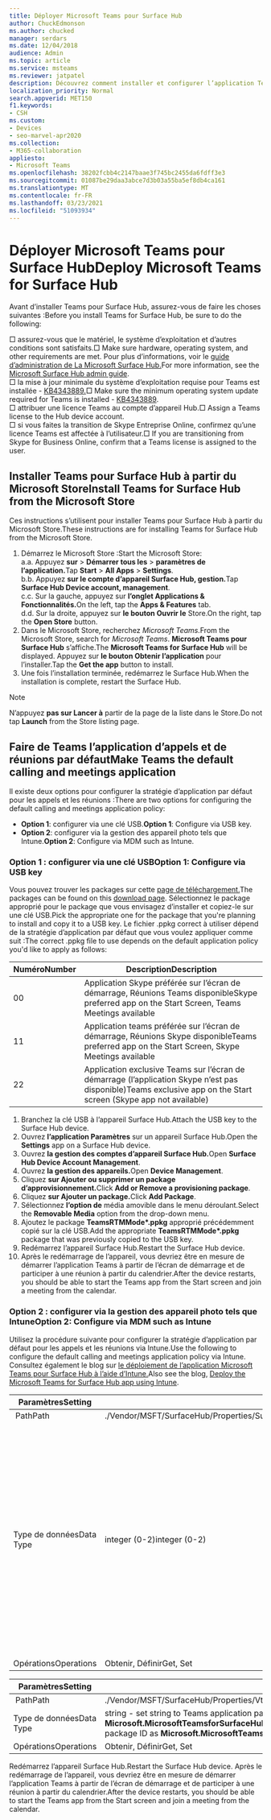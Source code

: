 ```yaml
---
title: Déployer Microsoft Teams pour Surface Hub
author: ChuckEdmonson
ms.author: chucked
manager: serdars
ms.date: 12/04/2018
audience: Admin
ms.topic: article
ms.service: msteams
ms.reviewer: jatpatel
description: Découvrez comment installer et configurer l’application Teams pour Surface Hub afin que Teams soit l’application d’appels et de réunions par défaut.
localization_priority: Normal
search.appverid: MET150
f1.keywords:
- CSH
ms.custom:
- Devices
- seo-marvel-apr2020
ms.collection:
- M365-collaboration
appliesto:
- Microsoft Teams
ms.openlocfilehash: 38202fcbb4c2147baae3f745bc2455da6fdff3e3
ms.sourcegitcommit: 01087be29daa3abce7d3b03a55ba5ef8db4ca161
ms.translationtype: MT
ms.contentlocale: fr-FR
ms.lasthandoff: 03/23/2021
ms.locfileid: "51093934"
---
```

<a name="deploy-microsoft-teams-for-surface-hub"></a><span data-ttu-id="12b9d-103">Déployer Microsoft Teams pour Surface Hub</span><span class="sxs-lookup"><span data-stu-id="12b9d-103">Deploy Microsoft Teams for Surface Hub</span></span>
======================================

<span data-ttu-id="12b9d-104">Avant d’installer Teams pour Surface Hub, assurez-vous de faire les choses suivantes :</span><span class="sxs-lookup"><span data-stu-id="12b9d-104">Before you install Teams for Surface Hub, be sure to do the following:</span></span>

 <span data-ttu-id="12b9d-105">□ assurez-vous que le matériel, le système d’exploitation et d’autres conditions sont satisfaits.</span><span class="sxs-lookup"><span data-stu-id="12b9d-105">□ Make sure hardware, operating system, and other requirements are met.</span></span> <span data-ttu-id="12b9d-106">Pour plus d’informations, voir le [guide d’administration de La Microsoft Surface Hub.](/surface-hub/)</span><span class="sxs-lookup"><span data-stu-id="12b9d-106">For more information, see the [Microsoft Surface Hub admin guide](/surface-hub/).</span></span><br>
 <span data-ttu-id="12b9d-107">□ la mise à jour minimale du système d’exploitation requise pour Teams est installée - [KB4343889.](https://support.microsoft.com/help/4343889)</span><span class="sxs-lookup"><span data-stu-id="12b9d-107">□ Make sure the minimum operating system update required for Teams is installed - [KB4343889](https://support.microsoft.com/help/4343889).</span></span><br>
 <span data-ttu-id="12b9d-108">□ attribuer une licence Teams au compte d’appareil Hub.</span><span class="sxs-lookup"><span data-stu-id="12b9d-108">□ Assign a Teams license to the Hub device account.</span></span><br>
 <span data-ttu-id="12b9d-109">□ si vous faites la transition de Skype Entreprise Online, confirmez qu’une licence Teams est affectée à l’utilisateur.</span><span class="sxs-lookup"><span data-stu-id="12b9d-109">□ If you are transitioning from Skype for Business Online, confirm that a Teams license is assigned to the user.</span></span>

## <a name="install-teams-for-surface-hub-from-the-microsoft-store"></a><span data-ttu-id="12b9d-110">Installer Teams pour Surface Hub à partir du Microsoft Store</span><span class="sxs-lookup"><span data-stu-id="12b9d-110">Install Teams for Surface Hub from the Microsoft Store</span></span> 

<span data-ttu-id="12b9d-111">Ces instructions s’utilisent pour installer Teams pour Surface Hub à partir du Microsoft Store.</span><span class="sxs-lookup"><span data-stu-id="12b9d-111">These instructions are for installing Teams for Surface Hub from the Microsoft Store.</span></span> 
 
1. <span data-ttu-id="12b9d-112">Démarrez le Microsoft Store :</span><span class="sxs-lookup"><span data-stu-id="12b9d-112">Start the Microsoft Store:</span></span><br>
   <span data-ttu-id="12b9d-113">a.</span><span class="sxs-lookup"><span data-stu-id="12b9d-113">a.</span></span> <span data-ttu-id="12b9d-114">Appuyez **sur**  >  **Démarrer tous les**  >  **paramètres de l’application.**</span><span class="sxs-lookup"><span data-stu-id="12b9d-114">Tap **Start** > **All Apps** > **Settings**.</span></span><br> <span data-ttu-id="12b9d-115">b.</span><span class="sxs-lookup"><span data-stu-id="12b9d-115">b.</span></span> <span data-ttu-id="12b9d-116">Appuyez **sur le compte d’appareil Surface Hub, gestion.**</span><span class="sxs-lookup"><span data-stu-id="12b9d-116">Tap **Surface Hub Device account, management**.</span></span><br>
   <span data-ttu-id="12b9d-117">c.</span><span class="sxs-lookup"><span data-stu-id="12b9d-117">c.</span></span> <span data-ttu-id="12b9d-118">Sur la gauche, appuyez sur **l’onglet Applications & Fonctionnalités.**</span><span class="sxs-lookup"><span data-stu-id="12b9d-118">On the left, tap the **Apps & Features** tab.</span></span><br> <span data-ttu-id="12b9d-119">d.</span><span class="sxs-lookup"><span data-stu-id="12b9d-119">d.</span></span> <span data-ttu-id="12b9d-120">Sur la droite, appuyez sur **le bouton Ouvrir le** Store.</span><span class="sxs-lookup"><span data-stu-id="12b9d-120">On the right, tap the **Open Store** button.</span></span> 
2. <span data-ttu-id="12b9d-121">Dans le Microsoft Store, recherchez *Microsoft Teams.*</span><span class="sxs-lookup"><span data-stu-id="12b9d-121">From the Microsoft Store, search for *Microsoft Teams*.</span></span> <span data-ttu-id="12b9d-122">**Microsoft Teams pour Surface Hub** s’affiche.</span><span class="sxs-lookup"><span data-stu-id="12b9d-122">The **Microsoft Teams for Surface Hub** will be displayed.</span></span> <span data-ttu-id="12b9d-123">Appuyez sur **le bouton Obtenir l’application** pour l’installer.</span><span class="sxs-lookup"><span data-stu-id="12b9d-123">Tap the **Get the app** button to install.</span></span>  
3. <span data-ttu-id="12b9d-124">Une fois l’installation terminée, redémarrez le Surface Hub.</span><span class="sxs-lookup"><span data-stu-id="12b9d-124">When the installation is complete, restart the Surface Hub.</span></span> 

> [!NOTE]
> <span data-ttu-id="12b9d-125">N’appuyez **pas sur Lancer à** partir de la page de la liste dans le Store.</span><span class="sxs-lookup"><span data-stu-id="12b9d-125">Do not tap **Launch** from the Store listing page.</span></span>

## <a name="make-teams-the-default-calling-and-meetings-application"></a><span data-ttu-id="12b9d-126">Faire de Teams l’application d’appels et de réunions par défaut</span><span class="sxs-lookup"><span data-stu-id="12b9d-126">Make Teams the default calling and meetings application</span></span>
 
<span data-ttu-id="12b9d-127">Il existe deux options pour configurer la stratégie d’application par défaut pour les appels et les réunions :</span><span class="sxs-lookup"><span data-stu-id="12b9d-127">There are two options for configuring the default calling and meetings application policy:</span></span> 

- <span data-ttu-id="12b9d-128">**Option 1**: configurer via une clé USB.</span><span class="sxs-lookup"><span data-stu-id="12b9d-128">**Option 1**: Configure via USB key.</span></span> 
- <span data-ttu-id="12b9d-129">**Option 2**: configurer via la gestion des appareil photo tels que Intune.</span><span class="sxs-lookup"><span data-stu-id="12b9d-129">**Option 2**: Configure via MDM such as Intune.</span></span>
 
### <a name="option-1-configure-via-usb-key"></a><span data-ttu-id="12b9d-130">Option 1 : configurer via une clé USB</span><span class="sxs-lookup"><span data-stu-id="12b9d-130">Option 1: Configure via USB key</span></span> 
 
<span data-ttu-id="12b9d-131">Vous pouvez trouver les packages sur cette [page de téléchargement.](https://1drv.ms/f/s!ArcnbnREun0Vnp9Wps9MlWB-UJZw3g)</span><span class="sxs-lookup"><span data-stu-id="12b9d-131">The packages can be found on this [download page](https://1drv.ms/f/s!ArcnbnREun0Vnp9Wps9MlWB-UJZw3g).</span></span> <span data-ttu-id="12b9d-132">Sélectionnez le package approprié pour le package que vous envisagez d’installer et copiez-le sur une clé USB.</span><span class="sxs-lookup"><span data-stu-id="12b9d-132">Pick the appropriate one for the package that you're planning to install and copy it to a USB key.</span></span> <span data-ttu-id="12b9d-133">Le fichier .ppkg correct à utiliser dépend de la stratégie d’application par défaut que vous voulez appliquer comme suit :</span><span class="sxs-lookup"><span data-stu-id="12b9d-133">The correct .ppkg file to use depends on the default application policy you'd like to apply as follows:</span></span> 

|<span data-ttu-id="12b9d-134">Numéro</span><span class="sxs-lookup"><span data-stu-id="12b9d-134">Number</span></span>  |<span data-ttu-id="12b9d-135">Description</span><span class="sxs-lookup"><span data-stu-id="12b9d-135">Description</span></span>  |
|---------|---------|
|<span data-ttu-id="12b9d-136">0</span><span class="sxs-lookup"><span data-stu-id="12b9d-136">0</span></span>     | <span data-ttu-id="12b9d-137">Application Skype préférée sur l’écran de démarrage, Réunions Teams disponible</span><span class="sxs-lookup"><span data-stu-id="12b9d-137">Skype preferred app on the Start Screen, Teams Meetings available</span></span>        |
|<span data-ttu-id="12b9d-138">1</span><span class="sxs-lookup"><span data-stu-id="12b9d-138">1</span></span>     | <span data-ttu-id="12b9d-139">Application teams préférée sur l’écran de démarrage, Réunions Skype disponible</span><span class="sxs-lookup"><span data-stu-id="12b9d-139">Teams preferred app on the Start Screen, Skype Meetings available</span></span>        |
|<span data-ttu-id="12b9d-140">2</span><span class="sxs-lookup"><span data-stu-id="12b9d-140">2</span></span>     | <span data-ttu-id="12b9d-141">Application exclusive Teams sur l’écran de démarrage (l’application Skype n’est pas disponible)</span><span class="sxs-lookup"><span data-stu-id="12b9d-141">Teams exclusive app on the Start screen (Skype app not available)</span></span>        |
 
1. <span data-ttu-id="12b9d-142">Branchez la clé USB à l’appareil Surface Hub.</span><span class="sxs-lookup"><span data-stu-id="12b9d-142">Attach the USB key to the Surface Hub device.</span></span> 
2. <span data-ttu-id="12b9d-143">Ouvrez **l’application Paramètres** sur un appareil Surface Hub.</span><span class="sxs-lookup"><span data-stu-id="12b9d-143">Open the **Settings** app on a Surface Hub device.</span></span> 
3. <span data-ttu-id="12b9d-144">Ouvrez **la gestion des comptes d’appareil Surface Hub.**</span><span class="sxs-lookup"><span data-stu-id="12b9d-144">Open **Surface Hub Device Account Management**.</span></span>
4. <span data-ttu-id="12b9d-145">Ouvrez **la gestion des appareils.**</span><span class="sxs-lookup"><span data-stu-id="12b9d-145">Open **Device Management**.</span></span> 
5. <span data-ttu-id="12b9d-146">Cliquez **sur Ajouter ou supprimer un package d’approvisionnement.**</span><span class="sxs-lookup"><span data-stu-id="12b9d-146">Click **Add or Remove a provisioning package**.</span></span> 
6. <span data-ttu-id="12b9d-147">Cliquez **sur Ajouter un package.**</span><span class="sxs-lookup"><span data-stu-id="12b9d-147">Click **Add Package**.</span></span>
7. <span data-ttu-id="12b9d-148">Sélectionnez **l’option de** média amovible dans le menu déroulant.</span><span class="sxs-lookup"><span data-stu-id="12b9d-148">Select the **Removable Media** option from the drop-down menu.</span></span> 
8. <span data-ttu-id="12b9d-149">Ajoutez le package <strong>TeamsRTMMode\*.ppkg</strong> approprié précédemment copié sur la clé USB.</span><span class="sxs-lookup"><span data-stu-id="12b9d-149">Add the appropriate <strong>TeamsRTMMode\*.ppkg</strong> package that was previously copied to the USB key.</span></span> 
9. <span data-ttu-id="12b9d-150">Redémarrez l’appareil Surface Hub.</span><span class="sxs-lookup"><span data-stu-id="12b9d-150">Restart the Surface Hub device.</span></span> 
10. <span data-ttu-id="12b9d-151">Après le redémarrage de l’appareil, vous devriez être en mesure de démarrer l’application Teams à partir de l’écran de démarrage et de participer à une réunion à partir du calendrier.</span><span class="sxs-lookup"><span data-stu-id="12b9d-151">After the device restarts, you should be able to start the Teams app from the Start screen and join a meeting from the calendar.</span></span> 

### <a name="option-2-configure-via-mdm-such-as-intune"></a><span data-ttu-id="12b9d-152">Option 2 : configurer via la gestion des appareil photo tels que Intune</span><span class="sxs-lookup"><span data-stu-id="12b9d-152">Option 2: Configure via MDM such as Intune</span></span> 

<span data-ttu-id="12b9d-153">Utilisez la procédure suivante pour configurer la stratégie d’application par défaut pour les appels et les réunions via Intune.</span><span class="sxs-lookup"><span data-stu-id="12b9d-153">Use the following to configure the default calling and meetings application policy via Intune.</span></span> <span data-ttu-id="12b9d-154">Consultez également le blog sur [le déploiement de l’application Microsoft Teams pour Surface Hub à l’aide d’Intune.](https://y0av.me/2018/07/16/deploy-the-microsoft-teams-for-surface-hub-app-using-intune/)</span><span class="sxs-lookup"><span data-stu-id="12b9d-154">Also see the blog, [Deploy the Microsoft Teams for Surface Hub app using Intune](https://y0av.me/2018/07/16/deploy-the-microsoft-teams-for-surface-hub-app-using-intune/).</span></span>

|<span data-ttu-id="12b9d-155">Paramètres</span><span class="sxs-lookup"><span data-stu-id="12b9d-155">Setting</span></span>   |<span data-ttu-id="12b9d-156">Valeur</span><span class="sxs-lookup"><span data-stu-id="12b9d-156">Value</span></span>    |<span data-ttu-id="12b9d-157">Description</span><span class="sxs-lookup"><span data-stu-id="12b9d-157">Description</span></span>    |
|----------|---------|---------|
|<span data-ttu-id="12b9d-158"> Path</span><span class="sxs-lookup"><span data-stu-id="12b9d-158">Path</span></span>      | <span data-ttu-id="12b9d-159">./Vendor/MSFT/SurfaceHub/Properties/SurfaceHubMeetingMode</span><span class="sxs-lookup"><span data-stu-id="12b9d-159">./Vendor/MSFT/SurfaceHub/Properties/SurfaceHubMeetingMode</span></span>        |
|<span data-ttu-id="12b9d-160">Type de données</span><span class="sxs-lookup"><span data-stu-id="12b9d-160">Data Type</span></span> | <span data-ttu-id="12b9d-161">integer (0-2)</span><span class="sxs-lookup"><span data-stu-id="12b9d-161">integer (0-2)</span></span>   |<span data-ttu-id="12b9d-162">0 - Application Skype préférée sur l’écran de démarrage, Réunions Teams disponible</span><span class="sxs-lookup"><span data-stu-id="12b9d-162">0 - Skype preferred app on the Start Screen, Teams Meetings available</span></span><br><span data-ttu-id="12b9d-163">1 - Application teams préférée sur l’écran de démarrage, Réunions Skype disponible</span><span class="sxs-lookup"><span data-stu-id="12b9d-163">1 - Teams preferred app on the Start Screen, Skype Meetings available</span></span><br><span data-ttu-id="12b9d-164">2 - Application exclusive Teams sur l’écran de démarrage (l’application Skype n’est pas disponible)</span><span class="sxs-lookup"><span data-stu-id="12b9d-164">2 - Teams exclusive app on the Start screen (Skype app not available)</span></span> |
|<span data-ttu-id="12b9d-165">Opérations</span><span class="sxs-lookup"><span data-stu-id="12b9d-165">Operations</span></span>| <span data-ttu-id="12b9d-166">Obtenir, Définir</span><span class="sxs-lookup"><span data-stu-id="12b9d-166">Get, Set</span></span>        |

|<span data-ttu-id="12b9d-167">Paramètres</span><span class="sxs-lookup"><span data-stu-id="12b9d-167">Setting</span></span>   |<span data-ttu-id="12b9d-168">Valeur</span><span class="sxs-lookup"><span data-stu-id="12b9d-168">Value</span></span>    |
|----------|---------|
|<span data-ttu-id="12b9d-169"> Path</span><span class="sxs-lookup"><span data-stu-id="12b9d-169">Path</span></span>      | <span data-ttu-id="12b9d-170">./Vendor/MSFT/SurfaceHub/Properties/VtcAppPackageId</span><span class="sxs-lookup"><span data-stu-id="12b9d-170">./Vendor/MSFT/SurfaceHub/Properties/VtcAppPackageId</span></span>        |
|<span data-ttu-id="12b9d-171">Type de données</span><span class="sxs-lookup"><span data-stu-id="12b9d-171">Data Type</span></span> | <span data-ttu-id="12b9d-172">string - set string to Teams application package ID as **Microsoft.MicrosoftTeamsforSurfaceHub_8wekyb3d8bbwe! Teams**</span><span class="sxs-lookup"><span data-stu-id="12b9d-172">string - set string to Teams application package ID as **Microsoft.MicrosoftTeamsforSurfaceHub_8wekyb3d8bbwe!Teams**</span></span> |
|<span data-ttu-id="12b9d-173">Opérations</span><span class="sxs-lookup"><span data-stu-id="12b9d-173">Operations</span></span>| <span data-ttu-id="12b9d-174">Obtenir, Définir</span><span class="sxs-lookup"><span data-stu-id="12b9d-174">Get, Set</span></span>        |

<span data-ttu-id="12b9d-175">Redémarrez l’appareil Surface Hub.</span><span class="sxs-lookup"><span data-stu-id="12b9d-175">Restart the Surface Hub device.</span></span> <span data-ttu-id="12b9d-176">Après le redémarrage de l’appareil, vous devriez être en mesure de démarrer l’application Teams à partir de l’écran de démarrage et de participer à une réunion à partir du calendrier.</span><span class="sxs-lookup"><span data-stu-id="12b9d-176">After the device restarts, you should be able to start the Teams app from the Start screen and join a meeting from the calendar.</span></span>